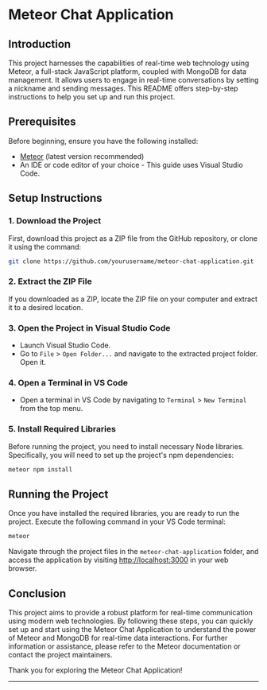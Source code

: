 # Meteor Chat Application

## Introduction
This project harnesses the capabilities of real-time web technology using Meteor, a full-stack JavaScript platform, coupled with MongoDB for data management. It allows users to engage in real-time conversations by setting a nickname and sending messages. This README offers step-by-step instructions to help you set up and run this project.

## Prerequisites
Before beginning, ensure you have the following installed:
- [Meteor](https://www.meteor.com/install) (latest version recommended)
- An IDE or code editor of your choice - This guide uses Visual Studio Code.

## Setup Instructions

### 1. Download the Project
First, download this project as a ZIP file from the GitHub repository, or clone it using the command:
```bash
git clone https://github.com/yourusername/meteor-chat-application.git
```

### 2. Extract the ZIP File
If you downloaded as a ZIP, locate the ZIP file on your computer and extract it to a desired location.

### 3. Open the Project in Visual Studio Code
- Launch Visual Studio Code.
- Go to `File` > `Open Folder...` and navigate to the extracted project folder. Open it.

### 4. Open a Terminal in VS Code
- Open a terminal in VS Code by navigating to `Terminal` > `New Terminal` from the top menu.

### 5. Install Required Libraries
Before running the project, you need to install necessary Node libraries. Specifically, you will need to set up the project's npm dependencies:
```bash
meteor npm install
```

## Running the Project
Once you have installed the required libraries, you are ready to run the project. Execute the following command in your VS Code terminal:
```bash
meteor
```
Navigate through the project files in the `meteor-chat-application` folder, and access the application by visiting [http://localhost:3000](http://localhost:3000) in your web browser.

## Conclusion
This project aims to provide a robust platform for real-time communication using modern web technologies. By following these steps, you can quickly set up and start using the Meteor Chat Application to understand the power of Meteor and MongoDB for real-time data interactions. For further information or assistance, please refer to the Meteor documentation or contact the project maintainers.

Thank you for exploring the Meteor Chat Application!

---
